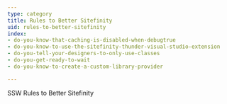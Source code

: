```yaml
---
type: category
title: Rules to Better Sitefinity
uid: rules-to-better-sitefinity
index:
- do-you-know-that-caching-is-disabled-when-debugtrue
- do-you-know-to-use-the-sitefinity-thunder-visual-studio-extension
- do-you-tell-your-designers-to-only-use-classes
- do-you-get-ready-to-wait
- do-you-know-to-create-a-custom-library-provider

---
```

  SSW Rules to Better Sitefinity 

